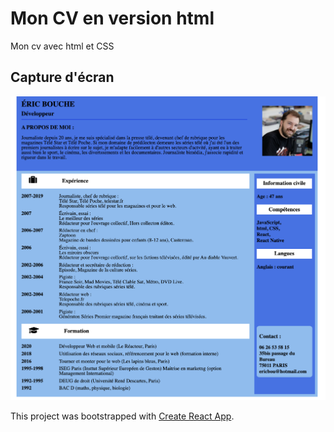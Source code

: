 # Mon CV en version html

Mon cv avec html et CSS

## Capture d'écran

<div >
    <img src="./assets/img/cv.png" width="800px"> </img> 
</div>

This project was bootstrapped with [Create React App](https://github.com/facebook/create-react-app).
